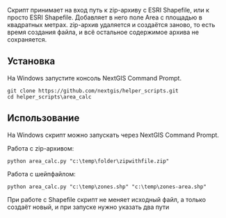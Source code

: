 Скрипт принимает на вход путь к zip-архиву с ESRI Shapefile, или к просто ESRI Shapefile. Добавляет в него поле Area с площадью в квадратных метрах.
zip-архив удаляется и создаётся заново, то есть время создания файла, и всё остальное содержимое архива не сохраняется.

Установка
----------------

На Windows запустите консоль NextGIS Command Prompt.
```
git clone https://github.com/nextgis/helper_scripts.git
cd helper_scripts\area_calc
```

Использование
-----------------

На Windows скрипт можно запускать через NextGIS Command Prompt.

Работа с zip-архивом:

```
python area_calc.py "c:\temp\folder\zipwithfile.zip"
```

Работа с шейпфайлом:

```
python area_calc.py "c:\temp\zones.shp" "c:\temp\zones-area.shp"
```

При работе с Shapefile скрипт не меняет исходный файл, а только создаёт новый, и при запуске нужно указать два пути
